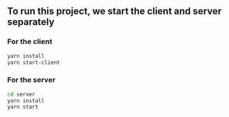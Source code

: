## To run this project, we start the client and server separately
### For the client
```bash
yarn install
yarn start-client
```

### For the server
```bash
cd server
yarn install
yarn start
```
